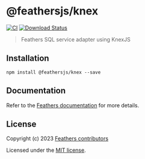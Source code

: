 # @feathersjs/knex

[![CI](https://github.com/feathersjs/feathers/workflows/CI/badge.svg)](https://github.com/feathersjs/feathers/actions?query=workflow%3ACI)
[![Download Status](https://img.shields.io/npm/dm/@feathersjs/mongodb.svg?style=flat-square)](https://www.npmjs.com/package/@feathersjs/mongodb)

> Feathers SQL service adapter using KnexJS

## Installation

```
npm install @feathersjs/knex --save
```

## Documentation

Refer to the [Feathers documentation](https://docs.feathersjs.com) for more details.

## License

Copyright (c) 2023 [Feathers contributors](https://github.com/feathersjs/feathers/graphs/contributors)

Licensed under the [MIT license](LICENSE).
